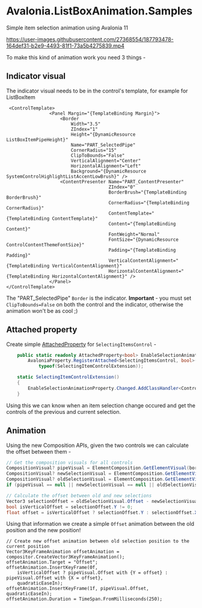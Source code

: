 # Avalonia.ListBoxAnimation.Samples
Simple item selection animation using Avalonia 11


https://user-images.githubusercontent.com/27368554/187793478-164def31-b2e9-4493-81f1-73a5b4275839.mp4




To make this kind of animation work you need 3 things -

## Indicator visual

The indicator visual needs to be in the control's template, for example for ListBoxItem
```XAML
 <ControlTemplate>
                <Panel Margin="{TemplateBinding Margin}">
                    <Border
                        Width="3.5"
                        ZIndex="1"
                        Height="{DynamicResource ListBoxItemPipeHeight}"
                        Name="PART_SelectedPipe"
                        CornerRadius="15"
                        ClipToBounds="False"
                        VerticalAlignment="Center"
                        HorizontalAlignment="Left"
                        Background="{DynamicResource SystemControlHighlightListAccentLowBrush}" />
                    <ContentPresenter Name="PART_ContentPresenter"
                                      ZIndex="0"
                                      BorderBrush="{TemplateBinding BorderBrush}"
                                      CornerRadius="{TemplateBinding CornerRadius}"
                                      ContentTemplate="{TemplateBinding ContentTemplate}"
                                      Content="{TemplateBinding Content}"
                                      FontWeight="Normal"
                                      FontSize="{DynamicResource ControlContentThemeFontSize}"
                                      Padding="{TemplateBinding Padding}"
                                      VerticalContentAlignment="{TemplateBinding VerticalContentAlignment}"
                                      HorizontalContentAlignment="{TemplateBinding HorizontalContentAlignment}" />
                </Panel>
</ControlTemplate>
```  
The "PART_SelectedPipe" `Border` is the indicator.
**Important** - you must set `ClipToBounds=False` on both the control and the indicator, otherwise the animation won't be as cool ;)

## Attached property

Create simple [AttachedProperty](https://docs.avaloniaui.net/docs/data-binding/creating-and-binding-attached-properties) for `SelectingItemsControl` -
```C#
    public static readonly AttachedProperty<bool> EnableSelectionAnimationProperty =
        AvaloniaProperty.RegisterAttached<SelectingItemsControl, bool>("EnableSelectionAnimation",
            typeof(SelectingItemControlExtension));

    static SelectingItemControlExtension()
    {
        EnableSelectionAnimationProperty.Changed.AddClassHandler<Control>(OnEnableSelectionAnimation);
    }
```
Using this we can know when an item selection change occured and get the controls of the previous and current selection.

## Animation

Using the new Composition APIs, given the two controls we can calculate the offset between them - 
```C#
// Get the composition visuals for all controls
CompositionVisual? pipeVisual = ElementComposition.GetElementVisual(borderPipe);
CompositionVisual? newSelectionVisual = ElementComposition.GetElementVisual(newSelection);
CompositionVisual? oldSelectionVisual = ElementComposition.GetElementVisual(oldSelection);
if (pipeVisual == null || newSelectionVisual == null || oldSelectionVisual == null) return;

// Calculate the offset between old and new selections
Vector3 selectionOffset = oldSelectionVisual.Offset - newSelectionVisual.Offset;
bool isVerticalOffset = selectionOffset.Y != 0;
float offset = isVerticalOffset ? selectionOffset.Y : selectionOffset.X;
```
Using that information we create a simple `Offset` animation between the old position and the new position!

```
// Create new offset animation between old selection position to the current position
Vector3KeyFrameAnimation offsetAnimation = compositor.CreateVector3KeyFrameAnimation();
offsetAnimation.Target = "Offset";
offsetAnimation.InsertKeyFrame(0f,
    isVerticalOffset ? pipeVisual.Offset with {Y = offset} : pipeVisual.Offset with {X = offset},
    quadraticEaseIn);
offsetAnimation.InsertKeyFrame(1f, pipeVisual.Offset, quadraticEaseIn);
offsetAnimation.Duration = TimeSpan.FromMilliseconds(250);
```

